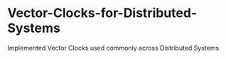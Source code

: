 # Vector-Clocks-for-Distributed-Systems
Implemented Vector Clocks used commonly across Distributed Systems
